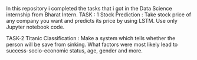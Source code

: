 In this repository i completed the tasks that i got in the Data Science internship from Bharat Intern.
TASK : 1
Stock Prediction :
Take stock price of any company you want and predicts its price by using LSTM.
Use only Jupyter notebook code.

TASK-2
Titanic Classification :
Make a system which tells whether the person will be save from sinking. What factors were most likely lead to success-socio-economic status, age, gender and more.
